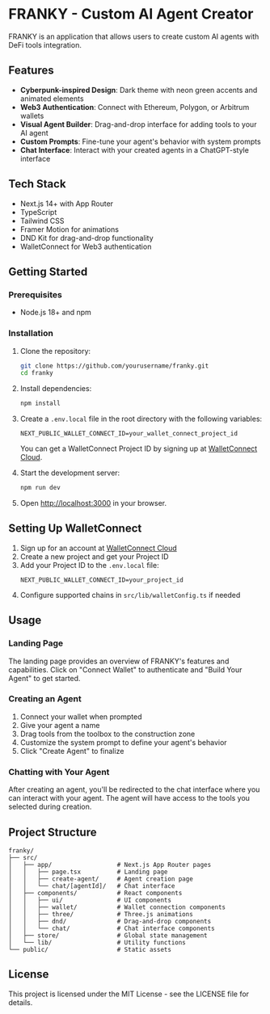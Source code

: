 # FRANKY - Custom AI Agent Creator

FRANKY is an application that allows users to create custom AI agents with DeFi tools integration.


## Features

- **Cyberpunk-inspired Design**: Dark theme with neon green accents and animated elements
- **Web3 Authentication**: Connect with Ethereum, Polygon, or Arbitrum wallets
- **Visual Agent Builder**: Drag-and-drop interface for adding tools to your AI agent
- **Custom Prompts**: Fine-tune your agent's behavior with system prompts
- **Chat Interface**: Interact with your created agents in a ChatGPT-style interface

## Tech Stack

- Next.js 14+ with App Router
- TypeScript
- Tailwind CSS
- Framer Motion for animations
- DND Kit for drag-and-drop functionality
- WalletConnect for Web3 authentication

## Getting Started

### Prerequisites

- Node.js 18+ and npm

### Installation

1. Clone the repository:
   ```bash
   git clone https://github.com/yourusername/franky.git
   cd franky
   ```

2. Install dependencies:
   ```bash
   npm install
   ```

3. Create a `.env.local` file in the root directory with the following variables:
   ```
   NEXT_PUBLIC_WALLET_CONNECT_ID=your_wallet_connect_project_id
   ```
   
   You can get a WalletConnect Project ID by signing up at [WalletConnect Cloud](https://cloud.walletconnect.com/).

4. Start the development server:
   ```bash
   npm run dev
   ```

5. Open [http://localhost:3000](http://localhost:3000) in your browser.

## Setting Up WalletConnect

1. Sign up for an account at [WalletConnect Cloud](https://cloud.walletconnect.com/)
2. Create a new project and get your Project ID
3. Add your Project ID to the `.env.local` file:
   ```
   NEXT_PUBLIC_WALLET_CONNECT_ID=your_project_id
   ```
4. Configure supported chains in `src/lib/walletConfig.ts` if needed

## Usage

### Landing Page

The landing page provides an overview of FRANKY's features and capabilities. Click on "Connect Wallet" to authenticate and "Build Your Agent" to get started.

### Creating an Agent

1. Connect your wallet when prompted
2. Give your agent a name
3. Drag tools from the toolbox to the construction zone
4. Customize the system prompt to define your agent's behavior
5. Click "Create Agent" to finalize

### Chatting with Your Agent

After creating an agent, you'll be redirected to the chat interface where you can interact with your agent. The agent will have access to the tools you selected during creation.

## Project Structure

```
franky/
├── src/
│   ├── app/                  # Next.js App Router pages
│   │   ├── page.tsx          # Landing page
│   │   ├── create-agent/     # Agent creation page
│   │   └── chat/[agentId]/   # Chat interface
│   ├── components/           # React components
│   │   ├── ui/               # UI components
│   │   ├── wallet/           # Wallet connection components
│   │   ├── three/            # Three.js animations
│   │   ├── dnd/              # Drag-and-drop components
│   │   └── chat/             # Chat interface components
│   ├── store/                # Global state management
│   └── lib/                  # Utility functions
└── public/                   # Static assets
```


## License

This project is licensed under the MIT License - see the LICENSE file for details.
